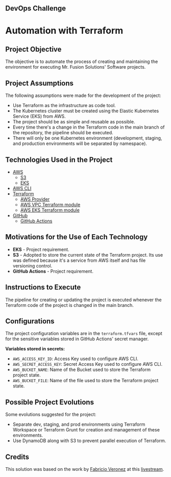 ## DevOps Challenge

# Automation with Terraform

## Project Objective

The objective is to automate the process of creating and maintaining the environment for executing Mr. Fusion Solutions' Software projects.

## Project Assumptions

The following assumptions were made for the development of the project:

- Use Terraform as the infrastructure as code tool.
- The Kubernetes cluster must be created using the Elastic Kubernetes Service (EKS) from AWS.
- The project should be as simple and reusable as possible.
- Every time there's a change in the Terraform code in the main branch of the repository, the pipeline should be executed.
- There will only be one Kubernetes environment (development, staging, and production environments will be separated by namespace).

## Technologies Used in the Project

- [AWS](https://aws.amazon.com)
   - [S3](https://aws.amazon.com/s3)
   - [EKS](https://aws.amazon.com/eks)
- [AWS CLI](https://aws.amazon.com/cli/)
- [Terraform](https://www.terraform.io)
    - [AWS Provider](https://registry.terraform.io/providers/hashicorp/aws)
    - [AWS VPC Terraform module](https://registry.terraform.io/modules/terraform-aws-modules/vpc/aws)
    - [AWS EKS Terraform module](https://registry.terraform.io/modules/terraform-aws-modules/eks/aws)
- [GitHub](https://github.com)
    - [GitHub Actions](https://github.com/features/actions)

## Motivations for the Use of Each Technology

- **EKS** - Project requirement.
- **S3** - Adopted to store the current state of the Terraform project. Its use was defined because it's a service from AWS itself and has file versioning control.
- **GitHub Actions** - Project requirement.

## Instructions to Execute

The pipeline for creating or updating the project is executed whenever the Terraform code of the project is changed in the main branch.

## Configurations

The project configuration variables are in the `terraform.tfvars` file, except for the sensitive variables stored in GitHub Actions' secret manager.

**Variables stored in secrets:**

- `AWS_ACCESS_KEY_ID`: Access Key used to configure AWS CLI.
- `AWS_SECRET_ACCESS_KEY`: Secret Access Key used to configure AWS CLI.
- `AWS_BUCKET_NAME`: Name of the Bucket used to store the Terraform project state.
- `AWS_BUCKET_FILE`: Name of the file used to store the Terraform project state.

## Possible Project Evolutions

Some evolutions suggested for the project:

- Separate dev, staging, and prod environments using Terraform Workspace or Terraform Grunt for creation and management of these environments.
- Use DynamoDB along with S3 to prevent parallel execution of Terraform.

## Credits

This solution was based on the work by [Fabricio Veronez](https://github.com/fabricioveronez) at this [livestream](https://www.youtube.com/watch?v=OhV-pXgeVq4).
